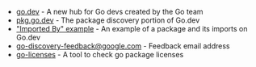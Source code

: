 - [go.dev](https://go.dev/) - A new hub for Go devs created by the Go team
- [pkg.go.dev](https://pkg.go.dev/) - The package discovery portion of Go.dev
- ["Imported By" example](https://pkg.go.dev/database/sql?tab=importedby) - An example of a package and its imports on Go.dev
- <go-discovery-feedback@google.com> - Feedback email address
- [go-licenses](https://github.com/google/go-licenses) - A tool to check go package licenses